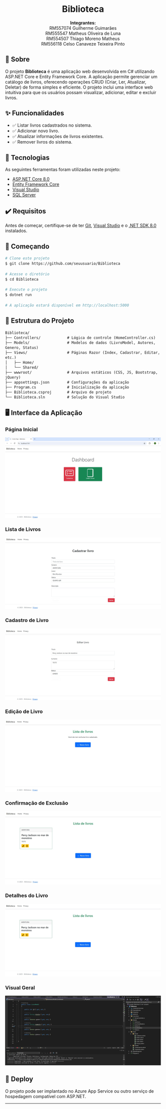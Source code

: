 
<h1 align="center">Biblioteca</h1>
</div>

<p align="center">
  <strong>Integrantes:</strong><br>
  RM557074 Guilherme Guimarães<br>
  RM555547 Matheus Oliveira de Luna<br>
  RM554507 Thiago Moreno Matheus<br>
  RM556118 Celso Canaveze Teixeira Pinto
</p>

## 📝 Sobre

O projeto **Biblioteca** é uma aplicação web desenvolvida em C# utilizando ASP.NET Core e Entity Framework Core. A aplicação permite gerenciar um catálogo de livros, oferecendo operações CRUD (Criar, Ler, Atualizar, Deletar) de forma simples e eficiente. O projeto inclui uma interface web intuitiva para que os usuários possam visualizar, adicionar, editar e excluir livros.

## ✨ Funcionalidades

- ✅ Listar livros cadastrados no sistema.
- ✅ Adicionar novo livro.
- ✅ Atualizar informações de livros existentes.
- ✅ Remover livros do sistema.

## 🚀 Tecnologias

As seguintes ferramentas foram utilizadas neste projeto:

- [ASP.NET Core 8.0](https://learn.microsoft.com/aspnet/core)
- [Entity Framework Core](https://learn.microsoft.com/ef/core)
- [Visual Studio](https://visualstudio.microsoft.com/)
- [SQL Server](https://www.microsoft.com/sql-server)

## ✔️ Requisitos

Antes de começar, certifique-se de ter [Git](https://git-scm.com), [Visual Studio](https://visualstudio.microsoft.com/) e o [.NET SDK 8.0](https://dotnet.microsoft.com/en-us/download/dotnet/8.0) instalados.

## 🏁 Começando

```bash
# Clone este projeto
$ git clone https://github.com/seuusuario/Biblioteca

# Acesse o diretório
$ cd Biblioteca

# Execute o projeto
$ dotnet run

# A aplicação estará disponível em http://localhost:5000
```

## 📁 Estrutura do Projeto

```
Biblioteca/
├── Controllers/            # Lógica de controle (HomeController.cs)
├── Models/                 # Modelos de dados (LivroModel, Autores, Genero, Status)
├── Views/                  # Páginas Razor (Index, Cadastrar, Editar, etc.)
│   ├── Home/
│   └── Shared/
├── wwwroot/                # Arquivos estáticos (CSS, JS, Bootstrap, jQuery)
├── appsettings.json        # Configurações da aplicação
├── Program.cs              # Inicialização da aplicação
├── Biblioteca.csproj       # Arquivo de projeto
└── Biblioteca.sln          # Solução do Visual Studio
```


## 🖥️ Interface da Aplicação

### Página Inicial

![Página Inicial](imagens_biblioteca/pagina-inicial.jpg)

### Lista de Livros

![Lista de Livros](imagens_biblioteca/lista-livros.jpg)

### Cadastro de Livro

![Cadastro de Livro](imagens_biblioteca/cadastro-livro.jpg)

### Edição de Livro

![Editar Livro](imagens_biblioteca/editar-livro.jpg)

### Confirmação de Exclusão

![Confirmar Exclusão](imagens_biblioteca/confirmar-exclusao.jpg)

### Detalhes do Livro

![Detalhes](imagens_biblioteca/detalhes-livro.jpg)

### Visual Geral

![Layout Geral](imagens_biblioteca/visual-geral.jpg)


## 🚀 Deploy

O projeto pode ser implantado no Azure App Service ou outro serviço de hospedagem compatível com ASP.NET.

---

